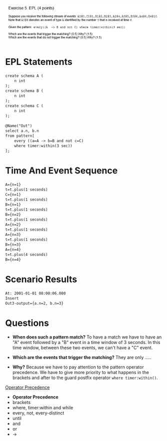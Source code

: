 ![ExerciseText_N5](ExerciseText_N5.png)
# EPL Statements

```
create schema A (
	n int
);
create schema B (
	n int
);
create schema C (
	n int
);

@Name("Out")
select a.n, b.n
from pattern[
	every ((a=A -> b=B and not c=C) 
	where timer:within(3 sec))
];
```

# Time And Event Sequence

```
A={n=1}
t=t.plus(1 seconds)
C={n=1}
t=t.plus(1 seconds)
B={n=1}
t=t.plus(1 seconds)
B={n=2}
t=t.plus(1 seconds)
A={n=2}
t=t.plus(1 seconds)
A={n=3}
t=t.plus(1 seconds)
B={n=3}
A={n=4}
t=t.plus(4 seconds)
B={n=4}
```

# Scenario Results

```
At: 2001-01-01 08:00:06.000
Insert
Out3-output={a.n=2, b.n=3}
```

# Questions

- **When does such a pattern match?**
To have a match we have to have an "A" event followed by a "B" event in a time window of 3 seconds.
In this time window, between these two events, we can't have a "C" event.

- **Which are the events that trigger the matching?**
They are only .....

- **Why?**
Because we have to pay attention to the pattern operator precedence. 
We have to give more priority to what happens in the brackets and after to the guard postfix operator `where timer:within()`.

[Operator Precedence](http://esper.espertech.com/release-5.4.0/esper-reference/html/event_patterns.html#pattern-op-precedence)

- **Operator Precedence**
 - brackets
 - where, timer:within and while 
 - every, not, every-distinct
 - until
 - and
 - or
 - ->